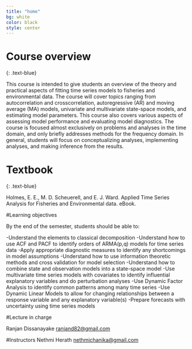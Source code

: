```yaml
---
title: "home"
bg: white
color: black
style: center
---
```


<!-- ### *whoa, hey an open-source* -->
<!-- {: .text-purple} -->

<!-- <span class="fa-stack subtlecircle" style="font-size:100px; background:rgba(255,166,0,0.1)">
  <i class="fa fa-circle fa-stack-2x text-white"></i>
  <i class="fa fa-bicycle fa-stack-1x text-orange"></i>
</span> -->

# Course overview
{: .text-blue}

This course is intended to give students an overview of the theory and practical aspects of fitting time series models to fisheries and environmental data. The course will cover topics ranging from autocorrelation and crosscorrelation, autoregressive (AR) and moving average (MA) models, univariate and multivariate state-space models, and estimating model parameters. This course also covers various aspects of assessing model performance and evaluating model diagnostics. The course is focused almost exclusively on problems and analyses in the time domain, and only briefly addresses methods for the frequency domain. In general, students will focus on conceptualizing analyses, implementing analyses, and making inference from the results.

# Textbook
{: .text-blue}

Holmes, E. E., M. D. Scheuerell, and E. J. Ward. Applied Time Series Analysis for Fisheries and Environmental data. eBook.

#Learning objectives

By the end of the semester, students should be able to:

-Understand the elements to classical decomposition
-Understand how to use ACF and PACF to identify orders of ARMA(p,q) models for time series data
-Apply appropriate diagnostic measures to identify any shortcomings in model assumptions
-Understand how to use information theoretic methods and cross validation for model selection
-Understand how to combine state and observation models into a state-space model
-Use multivariate time series models with covariates to identify influential explanatory variables and do perturbation analyses
-Use Dynamic Factor Analysis to identify common patterns among many time series
-Use Dynamic Linear Models to allow for changing relationships between a response variable and any explanatory variable(s)
-Prepare forecasts with uncertainty using time series models

#Lecture in charge

Ranjan Dissanayake
ranjand82@gmail.com

#Instructors
Nethmi Herath
nethmichanika@gmail.com





